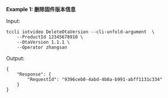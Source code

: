**Example 1: 删除固件版本信息**



Input: 

```
tccli iotvideo DeleteOtaVersion --cli-unfold-argument  \
    --ProductId 12345678910 \
    --OtaVersion 1.1.1 \
    --Operator zhangsan
```

Output: 
```
{
    "Response": {
        "RequestId": "9396ceb0-4abd-4b8a-b991-abff1131c334"
    }
}
```

